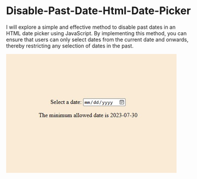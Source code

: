 # Disable-Past-Date-Html-Date-Picker
 I will explore a simple and effective method to disable past dates in an HTML date picker using JavaScript.
 By implementing this method, you can ensure that users can only select dates from the current date and onwards,
 thereby restricting any selection of dates in the past.


 <img src="https://github.com/AshanIndrajith/Disable-Past-Date-Html-Date-Picker/blob/main/image.jpg" style="display: flex; justify-content: center; align-items: center">
 
